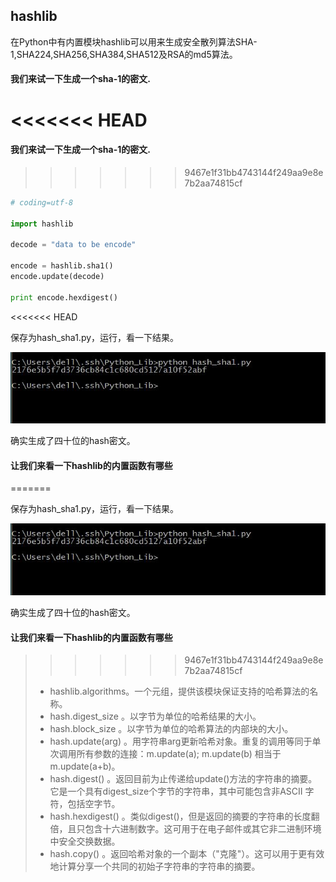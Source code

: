## hashlib

在Python中有内置模块hashlib可以用来生成安全散列算法SHA-1,SHA224,SHA256,SHA384,SHA512及RSA的md5算法。

#### 我们来试一下生成一个sha-1的密文.

<<<<<<< HEAD
=======
#### 我们来试一下生成一个sha-1的密文.

>>>>>>> 9467e1f31bb4743144f249aa9e8e7b2aa74815cf
```python
# coding=utf-8

import hashlib

decode = "data to be encode"

encode = hashlib.sha1()
encode.update(decode)

print encode.hexdigest()

```
<<<<<<< HEAD

保存为hash_sha1.py，运行，看一下结果。

![hash_sha1.jpg](images/hash_sha1.jpg)

确实生成了四十位的hash密文。

#### 让我们来看一下hashlib的内置函数有哪些

=======

保存为hash_sha1.py，运行，看一下结果。   

![hash_sha1.jpg](images/hash_sha1.jpg)            
                  
确实生成了四十位的hash密文。   

#### 让我们来看一下hashlib的内置函数有哪些
>>>>>>> 9467e1f31bb4743144f249aa9e8e7b2aa74815cf
>- hashlib.algorithms。一个元组，提供该模块保证支持的哈希算法的名称。
>- hash.digest_size  。以字节为单位的哈希结果的大小。
>- hash.block_size   。以字节为单位的哈希算法的内部块的大小。
>- hash.update(arg)  。用字符串arg更新哈希对象。重复的调用等同于单次调用所有参数的连接：m.update(a); m.update(b) 相当于m.update(a+b)。
>- hash.digest()     。返回目前为止传递给update()方法的字符串的摘要。它是一个具有digest_size个字节的字符串，其中可能包含非ASCII 字符，包括空字节。
>- hash.hexdigest()  。类似digest()，但是返回的摘要的字符串的长度翻倍，且只包含十六进制数字。这可用于在电子邮件或其它非二进制环境中安全交换数据。
>- hash.copy()       。返回哈希对象的一个副本（"克隆"）。这可以用于更有效地计算分享一个共同的初始子字符串的字符串的摘要。

